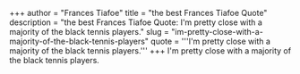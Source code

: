 +++
author = "Frances Tiafoe"
title = "the best Frances Tiafoe Quote"
description = "the best Frances Tiafoe Quote: I'm pretty close with a majority of the black tennis players."
slug = "im-pretty-close-with-a-majority-of-the-black-tennis-players"
quote = '''I'm pretty close with a majority of the black tennis players.'''
+++
I'm pretty close with a majority of the black tennis players.
